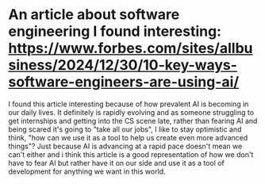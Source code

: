# An article about software engineering I found interesting: https://www.forbes.com/sites/allbusiness/2024/12/30/10-key-ways-software-engineers-are-using-ai/
I found this article interesting because of how prevalent AI is becoming in our daily lives. It definitely is rapidly evolving and as someone struggling to get internships and getting into the CS scene late, rather than fearing AI and being scared it's going to "take all our jobs", I like to stay optimistic and think, "how can we use it as a tool to help us create even more advanced things"? Just because AI is advancing at a rapid pace doesn't mean we can't either and i think this article is a good representation of how we don't have to fear AI but rather have it on our side and use it as a tool of development for anything we want in this world. 
